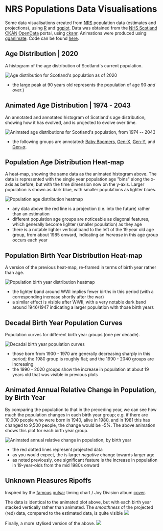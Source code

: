 # NRS Populations Data Visualisations
Some data visualisations created from [NRS](https://www.nrscotland.gov.uk) population data (estimates and projections), using [R](https://www.r-project.org) and [ggplot](https://ggplot2.tidyverse.org). Data was obtained from the [NHS Scotland](https://www.scot.nhs.uk) [CKAN](https://ckan.org) [OpenData](https://www.opendata.nhs.scot) portal, using [ckanr](https://github.com/ropensci/ckanr). Animations were produced using [gganimate](https://github.com/thomasp85/gganimate). Code can be found [here](NRS_populations_viz.R).


## Age Distribution | 2020
A histogram of the age distribution of Scotland's current population. 

![Age distribution for Scotland's population as of 2020](plot_age_dist_2020.png)

* the large peak at 90 years old represents the population of age 90 *and over*.)


## Animated Age Distribution | 1974 - 2043
An annotated and annotated histogram of Scotland's age distribution, showing how it has evolved, and is projected to evolve over time.

![Animated age distributions for Scotland's population, from 1974 -- 2043 ](plot_age_dist_anim.gif)

* the following groups are annotated: [Baby Boomers](https://en.wikipedia.org/wiki/Baby_boomers), [Gen-X](https://en.wikipedia.org/wiki/Generation_X), [Gen-Y](https://en.wikipedia.org/wiki/Millennials), and [Gen-α](https://www.theguardian.com/society/shortcuts/2019/jan/04/move-over-millennials-and-gen-z-here-comes-generation-alpha).


## Population Age Distribution Heat-map
A heat-map, showing the same data as the animated histogram above. The data is represented with the single year population age "bins" along the x-axis as before, but with the time dimension now on the y-axis. Larger population is shown as dark blue, with smaller populations as lighter blues.

![Population age distribution heatmap](plot_carpet1.png)

* any data above the red line is a projection (i.e. into the future) rather than an estimation
* different population age groups are noticeable as diagonal features, which generally become lighter (smaller population) as they age
* there is a notable lighter vertical band to the left of the 19 year old age group, from about 1985 onward, indicating an *increase* in this age group occurs each year



## Population Birth Year Distribution Heat-map
A version of the previous heat-map, re-framed in terms of birth year rather than age.

![Population birth year distribution heatmap](plot_carpet2.png)

* the lighter band around WWI implies fewer births in this period (with a corresponding increase shortly after the war)
* a similar effect is visible after WWII, with a very notable dark band around 1946/1947 indicating a larger population with those birth years


## Decadal Birth Year Population Curves
Population curves for different birth year groups (one per decade).

![Decadal birth year population curves](plot_10years.png)

* those born from 1900 - 1970 are generally decreasing sharply in this period; the 1980 group is roughly flat; and the 1990 - 2040 groups are increasing
* the 1990 - 2020 groups show the increase in population at about 19 years old that was visible in previous plots


## Animated Annual Relative Change in Population, by Birth Year
By comparing the population to that in the preceding year, we can see how much the population changes in each birth year group; e.g. if there are 10,000 people who were born in 1940, alive in 1980, and in 1981 this has changed to 9,500 people, the change would be -5%. The above animation shows this plot for each birth year group.

![Animated annual relative change in population, by birth year](plot_birth_year_change_anim.gif)

* the red dotted lines represent projected data
* as you would expect, the is larger *negative* change towards larger age
* as noted previously, one significant feature is the increase in population in 19-year-olds from the mid 1980s onward


## **Unknown Pleasures** Ripoffs
Inspired by the [famous](https://blogs.scientificamerican.com/sa-visual/pop-culture-pulsar-origin-story-of-joy-division-s-unknown-pleasures-album-cover-video/) [pulsar](https://en.wikipedia.org/wiki/PSR_B1919%2B21) timing chart / Joy Division album [cover](https://www.google.com/search?q=unknown+pleasures&bih=837&biw=1440&hl=en-GB&sxsrf=ACYBGNTyRWgVql-yZuNNQVfS3d7hamRTBg:1577980303072&source=lnms&tbm=isch&sa=X&ved=2ahUKEwj7-bTbouXmAhVoQEEAHVHCA7QQ_AUoAXoECBEQAw).

The data is identical to the animated plot above, but with each birth year stacked vertically rather than animated. The *smoothness* of the projected (red) data, compared to the estimated data, is quite visible 
![](plot_unknown_pleasures.png)


Finally, a more stylised version of the above.
![](plot_unknown_pleasures2.png)



